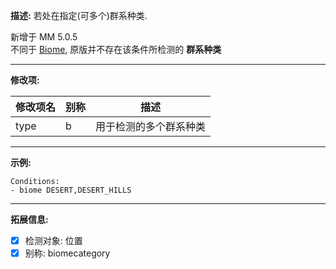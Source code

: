 **描述:** 若处在指定(可多个)群系种类.

新增于 MM 5.0.5  
不同于 [Biome](/条件/biome), 原版并不存在该条件所检测的 **群系种类**

---

**修改项:**

| 修改项名  | 别称           | 描述                      |
| --------- | -------------  | ------------------------- |
| type  | b     | 用于检测的多个群系种类 |

---

**示例:**

```
Conditions:
- biome DESERT,DESERT_HILLS
```

---

**拓展信息:**

- [x] 检测对象: 位置
- [x] 别称: biomecategory 